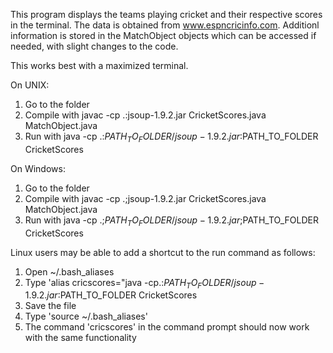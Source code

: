 This program displays the teams playing cricket and their respective scores in the terminal. The data is obtained from www.espncricinfo.com. Additionl information is stored in the MatchObject objects which can be accessed if needed, with slight changes to the code.

This works best with a maximized terminal.

On UNIX:
1) Go to the folder
2) Compile with javac -cp .:jsoup-1.9.2.jar CricketScores.java MatchObject.java
3) Run with java -cp .:$PATH_TO_FOLDER/jsoup-1.9.2.jar:$PATH_TO_FOLDER CricketScores

On Windows:
1) Go to the folder
2) Compile with javac -cp .;jsoup-1.9.2.jar CricketScores.java MatchObject.java
3) Run with java -cp .;$PATH_TO_FOLDER/jsoup-1.9.2.jar;$PATH_TO_FOLDER CricketScores

Linux users may be able to add a shortcut to the run command as follows:
1) Open ~/.bash_aliases
2) Type 'alias cricscores="java -cp.:$PATH_TO_FOLDER/jsoup-1.9.2.jar:$PATH_TO_FOLDER CricketScores
3) Save the file
4) Type 'source ~/.bash_aliases'
5) The command 'cricscores' in the command prompt should now work with the same functionality


